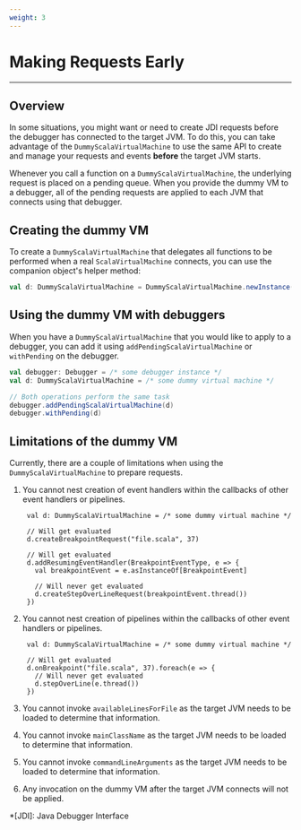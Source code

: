 ```yaml
---
weight: 3
---
```

# Making Requests Early

---

## Overview

In some situations, you might want or need to create JDI requests before the
debugger has connected to the target JVM. To do this, you can take advantage
of the `DummyScalaVirtualMachine` to use the same API to create and manage
your requests and events __before__ the target JVM starts.

Whenever you call a function on a `DummyScalaVirtualMachine`, the underlying
request is placed on a pending queue. When you provide the dummy VM to a
debugger, all of the pending requests are applied to each JVM that connects
using that debugger.

## Creating the dummy VM

To create a `DummyScalaVirtualMachine` that delegates all functions to be
performed when a real `ScalaVirtualMachine` connects, you can use the
companion object's helper method:

```scala
val d: DummyScalaVirtualMachine = DummyScalaVirtualMachine.newInstance()
```

## Using the dummy VM with debuggers

When you have a `DummyScalaVirtualMachine` that you would like to apply to a
debugger, you can add it using `addPendingScalaVirtualMachine` or
`withPending` on the debugger.

```scala
val debugger: Debugger = /* some debugger instance */
val d: DummyScalaVirtualMachine = /* some dummy virtual machine */

// Both operations perform the same task
debugger.addPendingScalaVirtualMachine(d)
debugger.withPending(d)
```

## Limitations of the dummy VM

Currently, there are a couple of limitations when using the
`DummyScalaVirtualMachine` to prepare requests.

1. You cannot nest creation of event handlers within the callbacks of
   other event handlers or pipelines.

        val d: DummyScalaVirtualMachine = /* some dummy virtual machine */

        // Will get evaluated
        d.createBreakpointRequest("file.scala", 37)

        // Will get evaluated
        d.addResumingEventHandler(BreakpointEventType, e => {
          val breakpointEvent = e.asInstanceOf[BreakpointEvent]

          // Will never get evaluated
          d.createStepOverLineRequest(breakpointEvent.thread())
        })

2. You cannot nest creation of pipelines within the callbacks of other
   event handlers or pipelines.

        val d: DummyScalaVirtualMachine = /* some dummy virtual machine */

        // Will get evaluated
        d.onBreakpoint("file.scala", 37).foreach(e => {
          // Will never get evaluated
          d.stepOverLine(e.thread())
        })

3. You cannot invoke `availableLinesForFile` as the target JVM needs to be
   loaded to determine that information.

4. You cannot invoke `mainClassName` as the target JVM needs to be loaded to
   determine that information.

5. You cannot invoke `commandLineArguments` as the target JVM needs to be
   loaded to determine that information.

6. Any invocation on the dummy VM after the target JVM connects will not
   be applied.

*[JDI]: Java Debugger Interface

